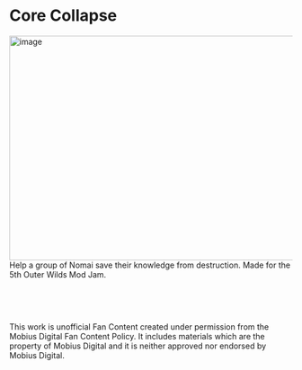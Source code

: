 # Core Collapse 
<img width="1200" height="400" alt="image" src="https://github.com/user-attachments/assets/a2f65dbb-d9c1-488a-8168-21f29aba3c3a" />
Help a group of Nomai save their knowledge from destruction. Made for the 5th Outer Wilds Mod Jam.

⠀

⠀

This work is unofficial Fan Content created under permission from the Mobius Digital Fan Content Policy. It includes materials which are the property of Mobius Digital and it is neither approved nor endorsed by Mobius Digital.
